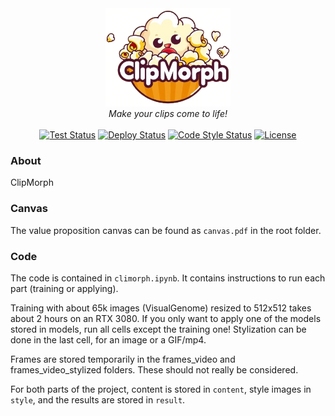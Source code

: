 <div style="text-align:center">
  <img src=".github/assets/clipmorph_logo.png" alt="ClipMorph Logo" 
width="200"/>
    <br>
    <em>Make your clips come to life!</em>
</div><br>

<div style="text-align:center">
    <a href='https://github.com/iSach/clipmorph/actions/workflows/clipmorph_tests.yml'>
        <img src='https://github.com/iSach/clipmorph/actions/workflows/clipmorph_tests.yml/badge.svg' alt='Test 
Status' /></a>
    <a href='https://github.com/iSach/clipmorph/actions/workflows/deploy.yml'>
        <img src='https://github.
com/iSach/clipmorph/actions/workflows/deploy.yml/badge.svg' 
alt='Deploy Status' /></a>
    <a href='https://github.com/iSach/clipmorph/actions/workflows/code_style.
yml'>
        <img src='https://github.
com/iSach/clipmorph/actions/workflows/code_style.yml/badge.svg' 
alt='Code Style Status' /></a>
    <a href="https://github.com/iSach/clipmorph/blob/master/LICENSE">
        <img alt="License" src="https://img.shields.io/badge/License-MIT-blue.svg"></a>
</div>

### About

ClipMorph 

### Canvas

The value proposition canvas can be found as `canvas.pdf` in the root folder. 

### Code

The code is contained in `climorph.ipynb`. It contains instructions to run each part (training or applying).

Training with about 65k images (VisualGenome) resized to 512x512 takes about 2 hours on an RTX 3080. 
If you only want to apply one of the models stored in models, run all cells except the training one! 
Stylization can be done in the last cell, for an image or a GIF/mp4.

Frames are stored temporarily in the frames_video and frames_video_stylized folders. These should not really be considered.

For both parts of the project, content is stored in `content`, style images in `style`, and the results are stored in `result`.

